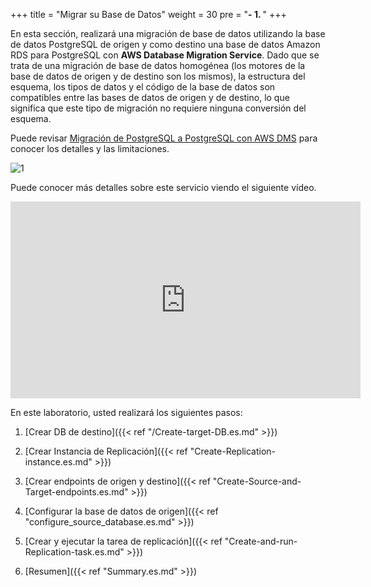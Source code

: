 +++
title = "Migrar su Base de Datos"
weight = 30
pre = "<b>- 1. </b>"
+++


En esta sección, realizará una migración de base de datos utilizando la base de datos PostgreSQL de origen y como destino una base de datos Amazon RDS para PostgreSQL con **AWS Database Migration Service**. Dado que se trata de una migración de base de datos homogénea (los motores de la base de datos de origen y de destino son los mismos), la estructura del esquema, los tipos de datos y el código de la base de datos son compatibles entre las bases de datos de origen y de destino, lo que significa que este tipo de migración no requiere ninguna conversión del esquema.

Puede revisar <a href="https://docs.aws.amazon.com/es_es/dms/latest/userguide/CHAP_Source.PostgreSQL.html#CHAP_Source.PostgreSQL.Homogeneous" target="_blank">Migración de PostgreSQL a PostgreSQL con AWS DMS</a> para conocer los detalles y las limitaciones.

![1](/db-mig/DMS-overview.png)

Puede conocer más detalles sobre este servicio viendo el siguiente vídeo.

<center><iframe width="560" height="315" src="https://www.youtube-nocookie.com/embed/zb4GcjEdl8U" frameborder="0" allow="accelerometer; autoplay; encrypted-media; gyroscope; picture-in-picture" allowfullscreen></iframe></center>

En este laboratorio, usted realizará los siguientes pasos:

1. [Crear DB de destino]({{< ref "/Create-target-DB.es.md" >}})

2. [Crear Instancia de Replicación]({{< ref "Create-Replication-instance.es.md" >}})

3. [Crear endpoints de origen y destino]({{< ref "Create-Source-and-Target-endpoints.es.md" >}})

4. [Configurar la base de datos de origen]({{< ref "configure_source_database.es.md" >}})

5. [Crear y ejecutar la tarea de replicación]({{< ref "Create-and-run-Replication-task.es.md" >}})

6. [Resumen]({{< ref "Summary.es.md" >}})
